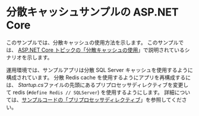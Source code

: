 # <a name="aspnet-core-distributed-cache-sample"></a>分散キャッシュサンプルの ASP.NET Core

このサンプルでは、分散キャッシュの使用方法を示します。 このサンプルでは、 [ASP.NET Core トピックの「分散キャッシュの使用](https://docs.microsoft.com/aspnet/core/performance/caching/distributed)」で説明されているシナリオを示します。

運用環境では、サンプルアプリは分散 SQL Server キャッシュを使用するように構成されています。 分散 Redis cache を使用するようにアプリを再構成するには、 *Startup.cs*ファイルの先頭にあるプリプロセッサディレクティブを変更して redis (`#define Redis // SQLServer`) を使用するようにします。 詳細については、[サンプルコードの「プリプロセッサディレクティブ](https://docs.microsoft.com/aspnet/core/#preprocessor-directives-in-sample-code)」を参照してください。
